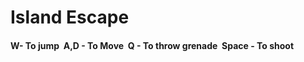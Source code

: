 # Island Escape
<h4>W- To jump&nbsp;
A,D - To Move&nbsp;
Q - To throw grenade&nbsp;
Space - To shoot</h4>
